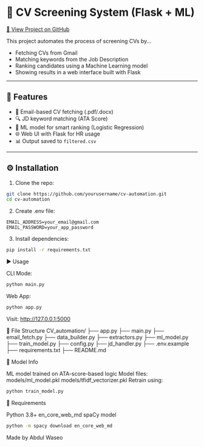 # 📄 CV Screening System (Flask + ML)

[🔗 View Project on GitHub](https://github.com/abdulwaseo/CV-automation)

This project automates the process of screening CVs by...

- Fetching CVs from Gmail
- Matching keywords from the Job Description
- Ranking candidates using a Machine Learning model
- Showing results in a web interface built with Flask

---

## 🚀 Features

- 📨 Email-based CV fetching (.pdf/.docx)
- 🔍 JD keyword matching (ATA Score)
- 🤖 ML model for smart ranking (Logistic Regression)
- 🌐 Web UI with Flask for HR usage
- 📊 Output saved to `filtered.csv`

---

## ⚙️ Installation

1. Clone the repo:
```bash
git clone https://github.com/yourusername/cv-automation.git
cd cv-automation
```

2. Create .env file:
```env
EMAIL_ADDRESS=your_email@gmail.com
EMAIL_PASSWORD=your_app_password
```

3. Install dependencies:
```bash
pip install -r requirements.txt
```
▶️ Usage

CLI Mode:
```bash
python main.py
```
Web App:
```bash
python app.py
```
Visit: http://127.0.0.1:5000

📁 File Structure
CV_automation/
├── app.py
├── main.py
├── email_fetch.py
├── data_builder.py
├── extractors.py
├── ml_model.py
├── train_model.py
├── config.py
├── jd_handler.py
├── .env.example
├── requirements.txt
├── README.md

🤖 Model Info

ML model trained on ATA-score-based logic
Model files:
models/ml_model.pkl
models/tfidf_vectorizer.pkl
Retrain using:
```bash
python train_model.py
```
🧪 Requirements

Python 3.8+
en_core_web_md spaCy model
```bash
python -m spacy download en_core_web_md
```

Made by Abdul Waseo
